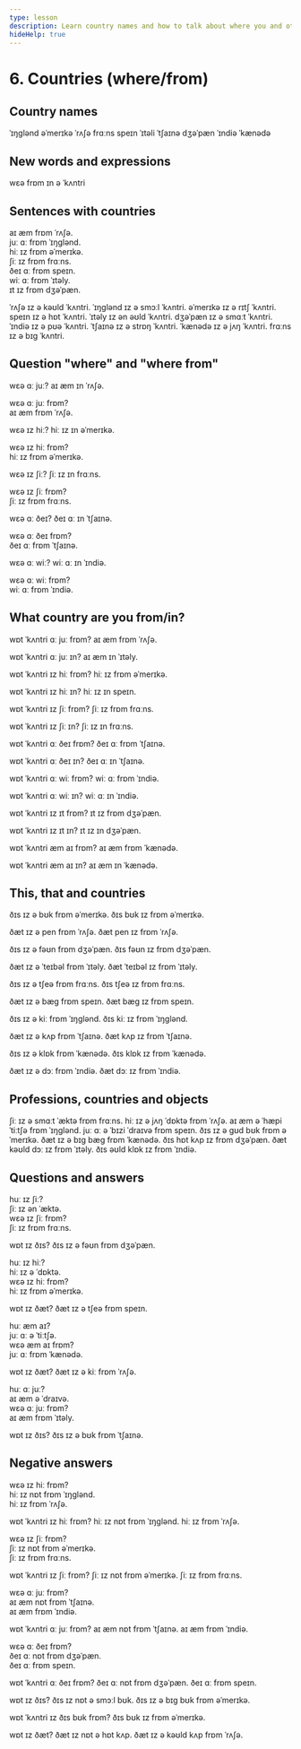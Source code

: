 ```yaml
---
type: lesson
description: Learn country names and how to talk about where you and others are from using 'where', 'from', and 'in' with proper sentence structure
hideHelp: true
---
```


# 6. Countries (where/from)

## Country names

ˈɪŋɡlənd
əˈmerɪkə
ˈrʌʃə
frɑːns
speɪn
ˈɪtəli
ˈtʃaɪnə
dʒəˈpæn
ˈɪndiə
ˈkænədə

## New words and expressions

wɛə
frɒm
ɪn
ə ˈkʌntri

## Sentences with countries

aɪ æm frɒm ˈrʌʃə.  
juː ɑː frɒm ˈɪŋɡlənd.  
hiː ɪz frɒm əˈmerɪkə.  
ʃiː ɪz frɒm frɑːns.  
ðeɪ ɑː frɒm speɪn.  
wiː ɑː frɒm ˈɪtəly.  
ɪt ɪz frɒm dʒəˈpæn.

ˈrʌʃə ɪz ə kəʊld ˈkʌntri.
ˈɪŋɡlənd ɪz ə smɔːl ˈkʌntri.
əˈmerɪkə ɪz ə rɪtʃ ˈkʌntri.
speɪn ɪz ə hɒt ˈkʌntri.
ˈɪtəly ɪz ən əʊld ˈkʌntri.
dʒəˈpæn ɪz ə smɑːt ˈkʌntri.
ˈɪndiə ɪz ə pʊə ˈkʌntri.
ˈtʃaɪnə ɪz ə strɒŋ ˈkʌntri.
ˈkænədə ɪz ə jʌŋ ˈkʌntri.
frɑːns ɪz ə bɪɡ ˈkʌntri.

## Question "where" and "where from"

wɛə ɑː juː?
aɪ æm ɪn ˈrʌʃə.

wɛə ɑː juː frɒm?  
aɪ æm frɒm ˈrʌʃə.

wɛə ɪz hiː?
hiː ɪz ɪn əˈmerɪkə.

wɛə ɪz hiː frɒm?  
hiː ɪz frɒm əˈmerɪkə.

wɛə ɪz ʃiː?
ʃiː ɪz ɪn frɑːns.

wɛə ɪz ʃiː frɒm?  
ʃiː ɪz frɒm frɑːns.

wɛə ɑː ðeɪ?
ðeɪ ɑː ɪn ˈtʃaɪnə.

wɛə ɑː ðeɪ frɒm?  
ðeɪ ɑː frɒm ˈtʃaɪnə.

wɛə ɑː wiː?
wiː ɑː ɪn ˈɪndiə.

wɛə ɑː wiː frɒm?  
wiː ɑː frɒm ˈɪndiə.

## What country are you from/in?

wɒt ˈkʌntri ɑː juː frɒm?
aɪ æm frɒm ˈrʌʃə.

wɒt ˈkʌntri ɑː juː ɪn?
aɪ æm ɪn ˈɪtəly.

wɒt ˈkʌntri ɪz hiː frɒm?
hiː ɪz frɒm əˈmerɪkə.

wɒt ˈkʌntri ɪz hiː ɪn?
hiː ɪz ɪn speɪn.

wɒt ˈkʌntri ɪz ʃiː frɒm?
ʃiː ɪz frɒm frɑːns.

wɒt ˈkʌntri ɪz ʃiː ɪn?
ʃiː ɪz ɪn frɑːns.

wɒt ˈkʌntri ɑː ðeɪ frɒm?
ðeɪ ɑː frɒm ˈtʃaɪnə.

wɒt ˈkʌntri ɑː ðeɪ ɪn?
ðeɪ ɑː ɪn ˈtʃaɪnə.

wɒt ˈkʌntri ɑː wiː frɒm?
wiː ɑː frɒm ˈɪndiə.

wɒt ˈkʌntri ɑː wiː ɪn?
wiː ɑː ɪn ˈɪndiə.

wɒt ˈkʌntri ɪz ɪt frɒm?
ɪt ɪz frɒm dʒəˈpæn.

wɒt ˈkʌntri ɪz ɪt ɪn?
ɪt ɪz ɪn dʒəˈpæn.

wɒt ˈkʌntri æm aɪ frɒm?
aɪ æm frɒm ˈkænədə.

wɒt ˈkʌntri æm aɪ ɪn?
aɪ æm ɪn ˈkænədə.

## This, that and countries

ðɪs ɪz ə bʊk frɒm əˈmerɪkə.
ðɪs bʊk ɪz frɒm əˈmerɪkə.

ðæt ɪz ə pen frɒm ˈrʌʃə.
ðæt pen ɪz frɒm ˈrʌʃə.

ðɪs ɪz ə fəʊn frɒm dʒəˈpæn.
ðɪs fəʊn ɪz frɒm dʒəˈpæn.

ðæt ɪz ə ˈteɪbəl frɒm ˈɪtəly.
ðæt ˈteɪbəl ɪz frɒm ˈɪtəly.

ðɪs ɪz ə tʃeə frɒm frɑːns.
ðɪs tʃeə ɪz frɒm frɑːns.

ðæt ɪz ə bæɡ frɒm speɪn.
ðæt bæɡ ɪz frɒm speɪn.

ðɪs ɪz ə kiː frɒm ˈɪŋɡlənd.
ðɪs kiː ɪz frɒm ˈɪŋɡlənd.

ðæt ɪz ə kʌp frɒm ˈtʃaɪnə.
ðæt kʌp ɪz frɒm ˈtʃaɪnə.

ðɪs ɪz ə klɒk frɒm ˈkænədə.
ðɪs klɒk ɪz frɒm ˈkænədə.

ðæt ɪz ə dɔː frɒm ˈɪndiə.
ðæt dɔː ɪz frɒm ˈɪndiə.

## Professions, countries and objects

ʃiː ɪz ə smɑːt ˈæktə frɒm frɑːns.
hiː ɪz ə jʌŋ ˈdɒktə frɒm ˈrʌʃə.
aɪ æm ə ˈhæpi ˈtiːtʃə frɒm ˈɪŋɡlənd.
juː ɑː ə ˈbɪzi ˈdraɪvə frɒm speɪn.
ðɪs ɪz ə ɡʊd bʊk frɒm əˈmerɪkə.
ðæt ɪz ə bɪɡ bæɡ frɒm ˈkænədə.
ðɪs hɒt kʌp ɪz frɒm dʒəˈpæn.
ðæt kəʊld dɔː ɪz frɒm ˈɪtəly.
ðɪs əʊld klɒk ɪz frɒm ˈɪndiə.

## Questions and answers

huː ɪz ʃiː?  
ʃiː ɪz ən ˈæktə.  
wɛə ɪz ʃiː frɒm?  
ʃiː ɪz frɒm frɑːns.

wɒt ɪz ðɪs?
ðɪs ɪz ə fəʊn frɒm dʒəˈpæn.

huː ɪz hiː?  
hiː ɪz ə ˈdɒktə.  
wɛə ɪz hiː frɒm?  
hiː ɪz frɒm əˈmerɪkə.

wɒt ɪz ðæt?
ðæt ɪz ə tʃeə frɒm speɪn.

huː æm aɪ?  
juː ɑː ə ˈtiːtʃə.  
wɛə æm aɪ frɒm?  
juː ɑː frɒm ˈkænədə.

wɒt ɪz ðæt?
ðæt ɪz ə kiː frɒm ˈrʌʃə.

huː ɑː juː?  
aɪ æm ə ˈdraɪvə.  
wɛə ɑː juː frɒm?  
aɪ æm frɒm ˈɪtəly.

wɒt ɪz ðɪs?
ðɪs ɪz ə bʊk frɒm ˈtʃaɪnə.

## Negative answers

wɛə ɪz hiː frɒm?  
hiː ɪz nɒt frɒm ˈɪŋɡlənd.  
hiː ɪz frɒm ˈrʌʃə.

wɒt ˈkʌntri ɪz hiː frɒm?
hiː ɪz nɒt frɒm ˈɪŋɡlənd.
hiː ɪz frɒm ˈrʌʃə.

wɛə ɪz ʃiː frɒm?  
ʃiː ɪz nɒt frɒm əˈmerɪkə.  
ʃiː ɪz frɒm frɑːns.

wɒt ˈkʌntri ɪz ʃiː frɒm?
ʃiː ɪz nɒt frɒm əˈmerɪkə.
ʃiː ɪz frɒm frɑːns.

wɛə ɑː juː frɒm?  
aɪ æm nɒt frɒm ˈtʃaɪnə.  
aɪ æm frɒm ˈɪndiə.

wɒt ˈkʌntri ɑː juː frɒm?
aɪ æm nɒt frɒm ˈtʃaɪnə.
aɪ æm frɒm ˈɪndiə.

wɛə ɑː ðeɪ frɒm?  
ðeɪ ɑː nɒt frɒm dʒəˈpæn.  
ðeɪ ɑː frɒm speɪn.

wɒt ˈkʌntri ɑː ðeɪ frɒm?
ðeɪ ɑː nɒt frɒm dʒəˈpæn.
ðeɪ ɑː frɒm speɪn.

wɒt ɪz ðɪs?
ðɪs ɪz nɒt ə smɔːl bʊk.
ðɪs ɪz ə bɪɡ bʊk frɒm əˈmerɪkə.

wɒt ˈkʌntri ɪz ðɪs bʊk frɒm?
ðɪs bʊk ɪz frɒm əˈmerɪkə.

wɒt ɪz ðæt?
ðæt ɪz nɒt ə hɒt kʌp.
ðæt ɪz ə kəʊld kʌp frɒm ˈrʌʃə.
